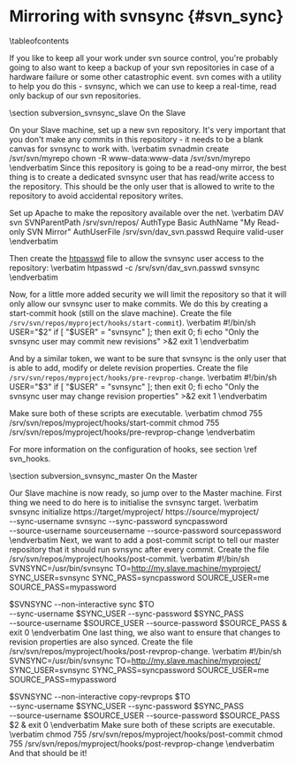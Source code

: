 Mirroring with svnsync    {#svn_sync}
======================

\tableofcontents

If you like to keep all your work under svn source control, you're probably going to also want to keep a backup of your svn repositories in case of a hardware failure or some other catastrophic event. svn comes with a utility to help you do this - svnsync, which we can use to keep a real-time, read only backup of our svn repositories.

\section subversion_svnsync_slave On the Slave

On your Slave machine, set up a new svn repository. It's very important that you don't make any commits in this repository - it needs to be a blank canvas for svnsync to work with.
\verbatim
svnadmin create /svr/svn/myrepo
chown -R www-data:www-data /svr/svn/myrepo
\endverbatim
Since this repository is going to be a read-ony mirror, the best thing is to create a dedicated svnsync user that has read/write access to the repository. This should be the only user that is allowed to write to the repository to avoid accidental repository writes.

Set up Apache to make the repository available over the net.
\verbatim
<Location>
  DAV svn
  SVNParentPath /srv/svn/repos/
  AuthType Basic
  AuthName "My Read-only SVN Mirror"
  AuthUserFile /srv/svn/dav_svn.passwd
  Require valid-user
</Location>
\endverbatim

Then create the [htpasswd](http://httpd.apache.org/docs/2.2/programs/htpasswd.html)
file to allow the svnsync user access to the repository:
\verbatim
htpasswd -c /srv/svn/dav_svn.passwd svnsync
\endverbatim

Now, for a little more added security we will limit the repository so that it will only allow our svnsync user to make commits. We do this by creating a start-commit hook (still on the slave machine). Create the file `/srv/svn/repos/myproject/hooks/start-commit`).
\verbatim
#!/bin/sh
USER="$2"
if [ "$USER" = "svnsync" ];
  then exit 0;
fi
echo "Only the svnsync user may commit new revisions" >&2 exit 1
\endverbatim

And by a similar token, we want to be sure that svnsync is the only user that is able to add, modify or delete revision properties. Create the file `/srv/svn/repos/myproject/hooks/pre-revprop-change`.
\verbatim
#!/bin/sh
USER="$3"
if [ "$USER" = "svnsync" ];
  then exit 0;
fi
echo "Only the svnsync user may change revision properties" >&2 exit 1
\endverbatim

Make sure both of these scripts are executable.
\verbatim
chmod 755 /srv/svn/repos/myproject/hooks/start-commit
chmod 755 /srv/svn/repos/myproject/hooks/pre-revprop-change
\endverbatim

For more information on the configuration of hooks, see section \ref svn_hooks.

\section subversion_svnsync_master On the Master

Our Slave machine is now ready, so jump over to the Master machine. First thing we need to do here is to initialise the svnsync target.
\verbatim
svnsync initialize https://target/myproject/ https://source/myproject/ \
--sync-username svnsync --sync-password syncpassword \
--source-username sourceusername --source-password sourcepassword
\endverbatim
Next, we want to add a post-commit script to tell our master repository that it should run svnsync after every commit. Create the file /srv/svn/repos/myproject/hooks/post-commit.
\verbatim
#!/bin/sh
SVNSYNC=/usr/bin/svnsync
TO=http://my.slave.machine/myproject/
SYNC_USER=svnsync
SYNC_PASS=syncpassword
SOURCE_USER=me
SOURCE_PASS=mypassword
 
$SVNSYNC --non-interactive sync $TO \
--sync-username $SYNC_USER --sync-password $SYNC_PASS \
--source-username $SOURCE_USER --source-password $SOURCE_PASS &  exit 0
\endverbatim
One last thing, we also want to ensure that changes to revision properties are also synced. Create the file /srv/svn/repos/myproject/hooks/post-revprop-change.
\verbatim
#!/bin/sh
SVNSYNC=/usr/bin/svnsync
TO=http://my.slave.machine/myproject/
SYNC_USER=svnsync
SYNC_PASS=syncpassword
SOURCE_USER=me
SOURCE_PASS=mypassword

$SVNSYNC --non-interactive copy-revprops $TO \
--sync-username $SYNC_USER --sync-password $SYNC_PASS \
--source-username $SOURCE_USER --source-password $SOURCE_PASS $2 & exit 0
\endverbatim
Make sure both of these scripts are executable.
\verbatim
chmod 755 /srv/svn/repos/myproject/hooks/post-commit
chmod 755 /srv/svn/repos/myproject/hooks/post-revprop-change
\endverbatim
And that should be it!
